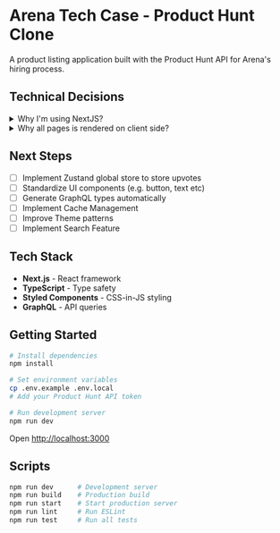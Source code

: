 # Arena Tech Case - Product Hunt Clone

A product listing application built with the Product Hunt API for Arena's hiring process.

## Technical Decisions
<details>
  <summary>Why I'm using NextJS?</summary>
  To consume the Product Hunt API, it’s necessary to have a token. Since it’s considered a good practice not to expose tokens on the client side (for example, when using only Vite), I found it easier to use Next.js. With Next.js, I can have both client and server in the same project, which makes it very quick and simple to deploy.  
  
  I chose this approach as a good security practice.
</details>

<details>
  <summary>Why all pages is rendered on client side?</summary>
  Since Styled Components was a "nice to have" library in the challenge, I thought it would be interesting to work with it. However, since my previous choice was to use Next.js, Styled Components doesn’t work very well with Next.js server components yet. Because of that, I had to force client-side rendering.
</details>

## Next Steps
- [ ] Implement Zustand global store to store upvotes
- [ ] Standardize UI components (e.g. button, text etc)
- [ ] Generate GraphQL types automatically
- [ ] Implement Cache Management
- [ ] Improve Theme patterns
- [ ] Implement Search Feature

## Tech Stack

- **Next.js** - React framework
- **TypeScript** - Type safety
- **Styled Components** - CSS-in-JS styling
- **GraphQL** - API queries

## Getting Started

```bash
# Install dependencies
npm install

# Set environment variables
cp .env.example .env.local
# Add your Product Hunt API token

# Run development server
npm run dev
```

Open [http://localhost:3000](http://localhost:3000)

## Scripts

```bash
npm run dev      # Development server
npm run build    # Production build
npm run start    # Start production server
npm run lint     # Run ESLint
npm run test     # Run all tests
```

